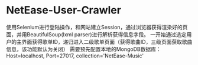 # NetEase-User-Crawler

使用Selenium进行登陆操作，和网站建立Session，通过浏览器获得渲染好的页面，并用BeautifulSoup(lxml parser)进行解析获得信息字段。
一开始通过选定用户的主界面获得歌单ID，递归进入二级歌单页面（获得歌曲ID，三级页面获取歌曲信息，该功能默认为关闭）
需要预先配置本地的MongoDB数据库：Host=localhost, Port=27017, collection='NetEase-Music'
